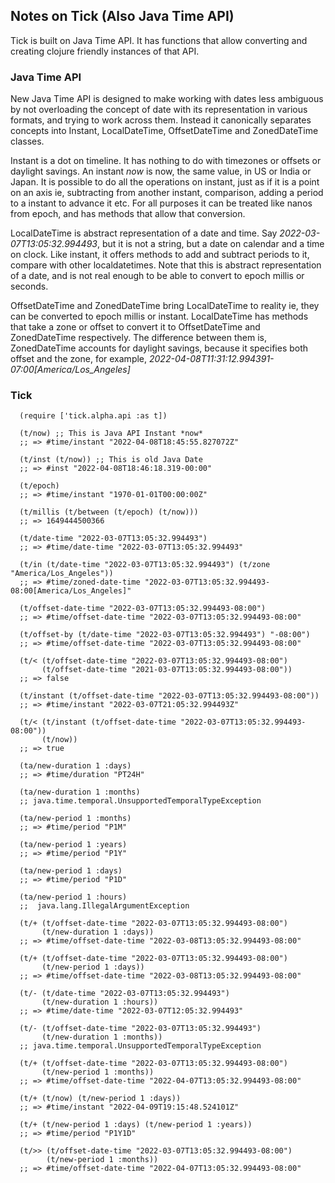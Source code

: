 ## Notes on Tick (Also Java Time API)

Tick is built on Java Time API. It has functions that allow converting and creating clojure friendly instances of that API.


### Java Time API
New Java Time API is designed to make working with dates less ambiguous by not overloading the concept of date with its representation in various formats, and trying to work across them. Instead it canonically separates concepts into Instant, LocalDateTime, OffsetDateTime and ZonedDateTime classes.

Instant is a dot on timeline. It has nothing to do with timezones or offsets or daylight savings. An instant *now* is now, the same value, in US or India or Japan. It is possible to do all the operations on instant, just as if it is a point on an axis ie, subtracting from another instant, comparison, adding a period to a instant to advance it etc. For all purposes it can be treated like nanos from epoch, and has methods that allow that conversion.

LocalDateTime is abstract representation of a date and time. Say *2022-03-07T13:05:32.994493*, but it is not a string, but a date on calendar and a time on clock. Like instant, it offers methods to add and subtract periods to it, compare with other localdatetimes. Note that this is abstract representation of a date, and is not real enough to be able to convert to epoch millis or seconds.

OffsetDateTime and ZonedDateTime bring LocalDateTime to reality ie, they can be converted to epoch millis or instant. LocalDateTime has methods that take a zone or offset to convert it to OffsetDateTime and ZonedDateTime respectively. The difference between them is, ZonedDateTime accounts for daylight savings, because it specifies both offset and the zone, for example, *2022-04-08T11:31:12.994391-07:00[America/Los_Angeles]*


### Tick

```
  (require ['tick.alpha.api :as t])

  (t/now) ;; This is Java API Instant *now*
  ;; => #time/instant "2022-04-08T18:45:55.827072Z"

  (t/inst (t/now)) ;; This is old Java Date 
  ;; => #inst "2022-04-08T18:46:18.319-00:00"

  (t/epoch)
  ;; => #time/instant "1970-01-01T00:00:00Z"

  (t/millis (t/between (t/epoch) (t/now)))
  ;; => 1649444500366
  
  (t/date-time "2022-03-07T13:05:32.994493")
  ;; => #time/date-time "2022-03-07T13:05:32.994493"

  (t/in (t/date-time "2022-03-07T13:05:32.994493") (t/zone "America/Los_Angeles"))
  ;; => #time/zoned-date-time "2022-03-07T13:05:32.994493-08:00[America/Los_Angeles]"

  (t/offset-date-time "2022-03-07T13:05:32.994493-08:00")
  ;; => #time/offset-date-time "2022-03-07T13:05:32.994493-08:00"

  (t/offset-by (t/date-time "2022-03-07T13:05:32.994493") "-08:00")
  ;; => #time/offset-date-time "2022-03-07T13:05:32.994493-08:00"

  (t/< (t/offset-date-time "2022-03-07T13:05:32.994493-08:00")
       (t/offset-date-time "2021-03-07T13:05:32.994493-08:00"))
  ;; => false
  
  (t/instant (t/offset-date-time "2022-03-07T13:05:32.994493-08:00"))
  ;; => #time/instant "2022-03-07T21:05:32.994493Z"
  
  (t/< (t/instant (t/offset-date-time "2022-03-07T13:05:32.994493-08:00"))
       (t/now)) 
  ;; => true

  (ta/new-duration 1 :days)
  ;; => #time/duration "PT24H"

  (ta/new-duration 1 :months)
  ;; java.time.temporal.UnsupportedTemporalTypeException

  (ta/new-period 1 :months)
  ;; => #time/period "P1M"

  (ta/new-period 1 :years)
  ;; => #time/period "P1Y"

  (ta/new-period 1 :days)
  ;; => #time/period "P1D"

  (ta/new-period 1 :hours)
  ;;  java.lang.IllegalArgumentException

  (t/+ (t/offset-date-time "2022-03-07T13:05:32.994493-08:00")
       (t/new-duration 1 :days))
  ;; => #time/offset-date-time "2022-03-08T13:05:32.994493-08:00"

  (t/+ (t/offset-date-time "2022-03-07T13:05:32.994493-08:00")
       (t/new-period 1 :days))
  ;; => #time/offset-date-time "2022-03-08T13:05:32.994493-08:00"    

  (t/- (t/date-time "2022-03-07T13:05:32.994493")
       (t/new-duration 1 :hours))
  ;; => #time/date-time "2022-03-07T12:05:32.994493"

  (t/- (t/offset-date-time "2022-03-07T13:05:32.994493")
       (t/new-duration 1 :months))
  ;; java.time.temporal.UnsupportedTemporalTypeException

  (t/+ (t/offset-date-time "2022-03-07T13:05:32.994493-08:00")
       (t/new-period 1 :months))
  ;; => #time/offset-date-time "2022-04-07T13:05:32.994493-08:00"

  (t/+ (t/now) (t/new-period 1 :days))
  ;; => #time/instant "2022-04-09T19:15:48.524101Z"

  (t/+ (t/new-period 1 :days) (t/new-period 1 :years))
  ;; => #time/period "P1Y1D"

  (t/>> (t/offset-date-time "2022-03-07T13:05:32.994493-08:00")
        (t/new-period 1 :months))
  ;; => #time/offset-date-time "2022-04-07T13:05:32.994493-08:00"


```

